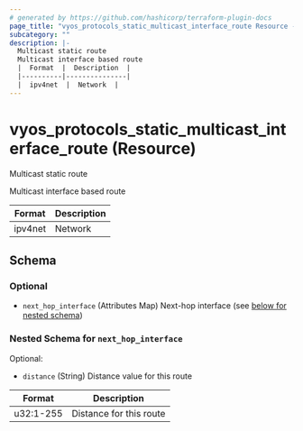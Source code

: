 ```yaml
---
# generated by https://github.com/hashicorp/terraform-plugin-docs
page_title: "vyos_protocols_static_multicast_interface_route Resource - vyos"
subcategory: ""
description: |-
  Multicast static route
  Multicast interface based route
  |  Format  |  Description  |
  |----------|---------------|
  |  ipv4net  |  Network  |
---
```


# vyos_protocols_static_multicast_interface_route (Resource)

Multicast static route

Multicast interface based route

|  Format  |  Description  |
|----------|---------------|
|  ipv4net  |  Network  |



<!-- schema generated by tfplugindocs -->
## Schema

### Optional

- `next_hop_interface` (Attributes Map) Next-hop interface (see [below for nested schema](#nestedatt--next_hop_interface))

<a id="nestedatt--next_hop_interface"></a>
### Nested Schema for `next_hop_interface`

Optional:

- `distance` (String) Distance value for this route

|  Format  |  Description  |
|----------|---------------|
|  u32:1-255  |  Distance for this route  |

